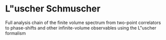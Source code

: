 # L\"uscher Schmuscher
Full analysis chain of the finite volume spectrum from two-point correlators to phase-shifts and other infinite-volume observables using the L\"uscher formalism
